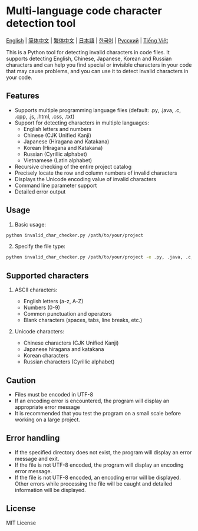 # Multi-language code character detection tool

[English](README.md) | [简体中文](README_zh.md) | [繁体中文](README_zh_TW.md) | [日本語](README_ja.md) | [한국어](README_ko.md) | [Русский](README_ru.md) | [Tiếng Việt](README_vi.md)

This is a Python tool for detecting invalid characters in code files. It supports detecting English, Chinese, Japanese, Korean and Russian characters and can help you find special or invisible characters in your code that may cause problems, and you can use it to detect invalid characters in your code.

## Features

-   Supports multiple programming language files (default: .py, .java, .c, .cpp, .js, .html, .css, .txt)
-   Support for detecting characters in multiple languages:
    -   English letters and numbers
    -   Chinese (CJK Unified Kanji)
    -   Japanese (Hiragana and Katakana)
    -   Korean (Hiragana and Katakana)
    -   Russian (Cyrillic alphabet)
    -   Vietnamese (Latin alphabet)
-   Recursive checking of the entire project catalog
-   Precisely locate the row and column numbers of invalid characters
-   Displays the Unicode encoding value of invalid characters
-   Command line parameter support
-   Detailed error output

## Usage

1. Basic usage:

```bash
python invalid_char_checker.py /path/to/your/project
```

2. Specify the file type:

```bash
python invalid_char_checker.py /path/to/your/project -e .py, .java, .c, .cpp, .js, .html, .css, .txt
```

## Supported characters

1. ASCII characters:

    - English letters (a-z, A-Z)
    - Numbers (0-9)
    - Common punctuation and operators
    - Blank characters (spaces, tabs, line breaks, etc.)

2. Unicode characters:
    - Chinese characters (CJK Unified Kanji)
    - Japanese hiragana and katakana
    - Korean characters
    - Russian characters (Cyrillic alphabet)

## Caution

-   Files must be encoded in UTF-8
-   If an encoding error is encountered, the program will display an appropriate error message
-   It is recommended that you test the program on a small scale before working on a large project.

## Error handling

-   If the specified directory does not exist, the program will display an error message and exit.
-   If the file is not UTF-8 encoded, the program will display an encoding error message.
-   If the file is not UTF-8 encoded, an encoding error will be displayed. Other errors while processing the file will be caught and detailed information will be displayed.

## License

MIT License

